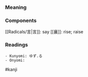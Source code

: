 ### Meaning



### Components

[[Radicals/言|言]]: say [[襄]]: rise; raise

### Readings

```
- Kunyomi: ゆず.る
- Onyomi: 
```

#kanji